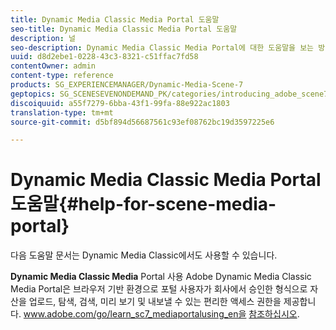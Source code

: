 ```yaml
---
title: Dynamic Media Classic Media Portal 도움말
seo-title: Dynamic Media Classic Media Portal 도움말
description: 널
seo-description: Dynamic Media Classic Media Portal에 대한 도움말을 보는 방법을 알아봅니다.
uuid: d8d2ebe1-0228-43c3-8321-c51ffac7fd58
contentOwner: admin
content-type: reference
products: SG_EXPERIENCEMANAGER/Dynamic-Media-Scene-7
geptopics: SG_SCENESEVENONDEMAND_PK/categories/introducing_adobe_scene7
discoiquuid: a55f7279-6bba-43f1-99fa-88e922ac1803
translation-type: tm+mt
source-git-commit: d5bf894d56687561c93ef08762bc19d3597225e6

---
```



# Dynamic Media Classic Media Portal 도움말{#help-for-scene-media-portal}

다음 도움말 문서는 Dynamic Media Classic에서도 사용할 수 있습니다.

**Dynamic Media Classic Media** Portal 사용 Adobe Dynamic Media Classic Media Portal은 브라우저 기반 환경으로 포털 사용자가 회사에서 승인한 형식으로 자산을 업로드, 탐색, 검색, 미리 보기 및 내보낼 수 있는 편리한 액세스 권한을 제공합니다. www.adobe.com/go/learn_sc7_mediaportalusing_en을 [참조하십시오](https://www.adobe.com/go/learn_sc7_mediaportalusing_en).
